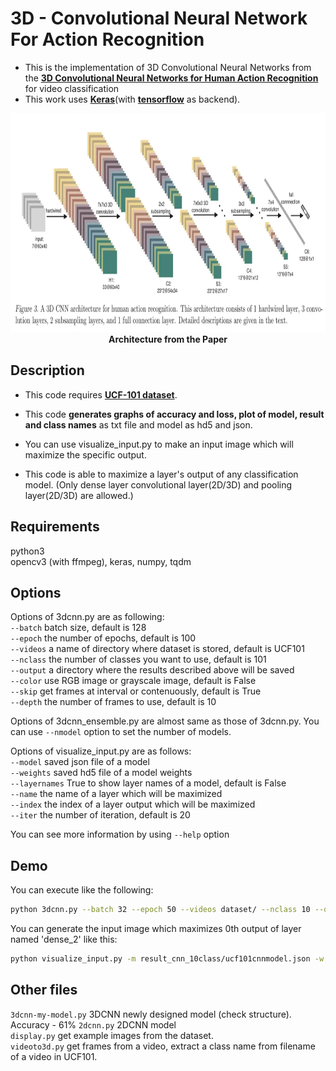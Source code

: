 # 3D - Convolutional Neural Network For Action Recognition 
- This is the implementation of 3D Convolutional Neural Networks from the [**3D Convolutional Neural Networks for Human Action Recognition**](https://www.dbs.ifi.lmu.de/~yu_k/icml2010_3dcnn.pdf) for video classification 
- This work uses [**Keras**](https://keras.io/)(with [**tensorflow**](https://www.tensorflow.org/) as backend).

<p align="center">
<img src="https://github.com/AdiNarendra98/Papers-on-Vision/blob/main/Re-Implementations/03.3D%20Convolutional%20Neural%20Networks%20for%20Human%20Action%20Recognition/3D%20CNN(Tensorflow)/Model%20Pic.webp " width="650" height="350"><br>
<b>Architecture from the Paper</b><br>
</p>

## Description
- This code requires [**UCF-101 dataset**](http://crcv.ucf.edu/data/UCF101.php).
- This code **generates graphs of accuracy and loss, plot of model, result and class names** as txt file and model as hd5 and json.

- You can use visualize\_input.py to make an input image which will maximize the specific output.
- This code is able to maximize a layer's output of any classification model.
(Only dense layer convolutional layer(2D/3D) and pooling layer(2D/3D) are allowed.)

## Requirements
python3  
opencv3 (with ffmpeg), keras, numpy, tqdm  

## Options
Options of 3dcnn.py are as following:  
`--batch`   batch size, default is 128  
`--epoch`   the number of epochs, default is 100  
`--videos`  a name of directory where dataset is stored, default is UCF101  
`--nclass`  the number of classes you want to use, default is 101  
`--output`  a directory where the results described above will be saved  
`--color`   use RGB image or grayscale image, default is False  
`--skip`    get frames at interval or contenuously, default is True  
`--depth`   the number of frames to use, default is 10  

Options of 3dcnn\_ensemble.py are almost same as those of 3dcnn.py.
You can use `--nmodel` option to set the number of models.

Options of visualize\_input.py are as follows:  
`--model` saved json file of a model  
`--weights` saved hd5 file of a model weights  
`--layernames` True to show layer names of a model, default is False  
`--name` the name of a layer which will be maximized  
`--index` the index of a layer output which will be maximized  
`--iter` the number of iteration, default is 20  

You can see more information by using `--help` option
## Demo
You can execute like the following:
```sh
python 3dcnn.py --batch 32 --epoch 50 --videos dataset/ --nclass 10 --output 3dcnnresult/ --color True --skip False --depth 10
```

You can generate the input image which maximizes 0th output of layer named 'dense\_2' like this:
```sh
python visualize_input.py -m result_cnn_10class/ucf101cnnmodel.json -w result_cnn_10class/ucf101cnnmodel.hd5 -n 'dense_2' -i 0 --iter 100
```

## Other files
`3dcnn-my-model.py`  3DCNN newly designed model (check structure). Accuracy - 61% 
`2dcnn.py`  2DCNN model  
`display.py` get example images from the dataset.  
`videoto3d.py`  get frames from a video, extract a class name from filename of a video in UCF101.  
